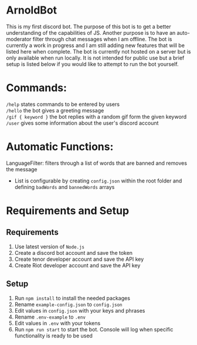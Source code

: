 # ArnoldBot

This is my first discord bot. The purpose of this bot is to get a better understanding
of the capabilities of JS. Another purpose is to have an auto-moderator filter through
chat messages when I am offline. The bot is currently a work in progress and I am still
adding new features that will be listed here when complete. The bot is currently not hosted on a server but is only available when run locally. It is not intended for public use but a brief setup is listed below if you would like to attempt to run the bot yourself.

# Commands:

`/help` states commands to be entered by users <br />
`/hello` the bot gives a greeting message <br />
`/gif { keyword }` the bot replies with a random gif form the given keyword <br />
`/user` gives some information about the user's discord account <br />

# Automatic Functions:

LanguageFilter: filters through a list of words that are banned and removes the message

- List is configurable by creating `config.json` within the root folder and defining `badWords` and `bannedWords` arrays

# Requirements and Setup

## Requirements

1. Use latest version of `Node.js`
2. Create a discord bot account and save the token
3. Create tenor developer account and save the API key
4. Create Riot developer account and save the API key

## Setup

1. Run `npm install` to install the needed packages
2. Rename `example-config.json` to `config.json`
3. Edit values in `config.json` with your keys and phrases
4. Rename `.env-example` to `.env`
5. Edit values in `.env` with your tokens
6. Run `npm run start` to start the bot. Console will log when specific functionality is ready to be used
